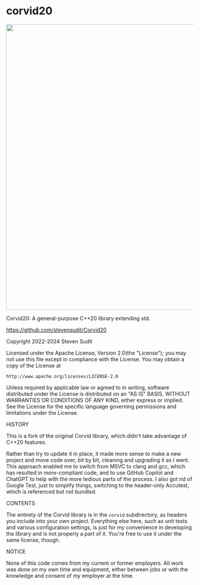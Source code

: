 # corvid20
<img src="https://upload.wikimedia.org/wikipedia/commons/0/0a/Corvus-brachyrhynchos-001.jpg" height=768 width=768>

Corvid20: A general-purpose C++20 library extending std.

https://github.com/stevensudit/Corvid20

Copyright 2022-2024 Steven Sudit

Licensed under the Apache License, Version 2.0(the "License");
you may not use this file except in compliance with the License.
You may obtain a copy of the License at

    http://www.apache.org/licenses/LICENSE-2.0

Unless required by applicable law or agreed to in writing, software
distributed under the License is distributed on an "AS IS" BASIS,
WITHOUT WARRANTIES OR CONDITIONS OF ANY KIND, either express or implied.
See the License for the specific language governing permissions and
limitations under the License.


HISTORY

This is a fork of the original Corvid library, which didn't take advantage of C++20 features.

Rather than try to update it in place, it made more sense to make a new project and move code over, bit by bit, cleaning and upgrading it as I went. This approach enabled me to switch from MSVC to clang and gcc, which has resulted in more-compliant code, and to use GitHub Copilot and ChatGPT to help with the more tedious parts of the process. I also got rid of Google Test, just to simplify things, switching to the header-only Accutest, which is referenced but not bundled.


CONTENTS

The entirety of the Corvid library is in the `corvid` subdirectory, as headers you include into your own project. Everything else here, such as unit tests and various configuration settings, is just for my convenience in developing the library and is not properly a part of it. You're free to use it under the same license, though.


NOTICE

None of this code comes from my current or former employers. All work was done on my own time and equipment, either between jobs or with the knowledge and consent of my employer at the time.
